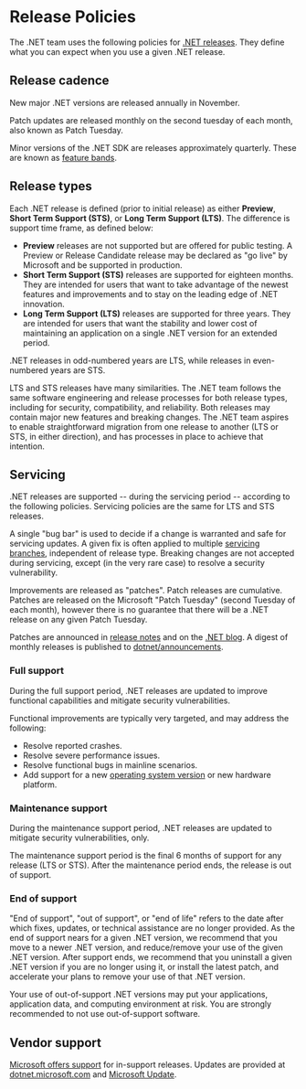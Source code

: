 # Release Policies

The .NET team uses the following policies for [.NET releases](releases.md). They define what you can expect when you use a given .NET release.

## Release cadence

New major .NET versions are released annually in November.

Patch updates are released monthly on the second tuesday of each month, also known as Patch Tuesday.

Minor versions of the .NET SDK are releases approximately quarterly. These are known as [feature bands](https://docs.microsoft.com/en-us/dotnet/core/releases-and-support#feature-bands-sdk-only).

## Release types

Each .NET release is defined (prior to initial release) as either **Preview**, **Short Term Support (STS)**, or **Long Term Support (LTS)**. The difference is support time frame, as defined below:

* **Preview** releases are not supported but are offered for public testing. A Preview or Release Candidate release may be declared as "go live" by Microsoft and be supported in production.
* **Short Term Support (STS)** releases are supported for eighteen months. They are intended for users that want to take advantage of the newest features and improvements and to stay on the leading edge of .NET innovation.
* **Long Term Support (LTS)** releases are supported for three years. They are intended for users that want the stability and lower cost of maintaining an application on a single .NET version for an extended period.

.NET releases in odd-numbered years are LTS, while releases in even-numbered years are STS.

LTS and STS releases have many similarities. The .NET team follows the same software engineering and release processes for both release types, including for security, compatibility, and reliability. Both releases may contain major new features and breaking changes. The .NET team aspires to enable straightforward migration from one release to another (LTS or STS, in either direction), and has processes in place to achieve that intention.

## Servicing

.NET releases are supported -- during the servicing period -- according to the following policies. Servicing policies are the same for LTS and STS releases.

A single "bug bar" is used to decide if a change is warranted and safe for servicing updates. A given fix is often applied to multiple [servicing branches](daily-builds.md#servicing-releases), independent of release type. Breaking changes are not accepted during servicing, except (in the very rare case) to resolve a security vulnerability.

Improvements are released as "patches". Patch releases are cumulative. Patches are released on the Microsoft "Patch Tuesday" (second Tuesday of each month), however there is no guarantee that there will be a .NET release on any given Patch Tuesday.

Patches are announced in [release notes](release-notes/README.md) and on the [.NET blog](https://devblogs.microsoft.com/dotnet/). A digest of monthly releases is published to [dotnet/announcements](https://github.com/dotnet/announcements/labels/Monthly-Update).

### Full support

During the full support period, .NET releases are updated to improve functional capabilities and mitigate security vulnerabilities.

Functional improvements are typically very targeted, and may address the following:

* Resolve reported crashes.
* Resolve severe performance issues.
* Resolve functional bugs in mainline scenarios.
* Add support for a new [operating system version](os-lifecycle-policy.md) or new hardware platform.

### Maintenance support

During the maintenance support period, .NET releases are updated to mitigate security vulnerabilities, only.

The maintenance support period is the final 6 months of support for any release (LTS or STS). After the maintenance period ends, the release is out of support.

### End of support

"End of support", "out of support", or "end of life" refers to the date after which fixes, updates, or technical assistance are no longer provided. As the end of support nears for a given .NET version, we recommend that you move to a newer .NET version, and reduce/remove your use of the given .NET version. After support ends, we recommend that you uninstall a given .NET version if you are no longer using it, or install the latest patch, and accelerate your plans to remove your use of that .NET version.

Your use of out-of-support .NET versions may put your applications, application data, and computing environment at risk. You are strongly recommended to not use out-of-support software.

## Vendor support

[Microsoft offers support](microsoft-support.md) for in-support releases. Updates are provided at [dotnet.microsoft.com](https://dotnet.microsoft.com/download/dotnet) and [Microsoft Update](https://devblogs.microsoft.com/dotnet/net-core-updates-coming-to-microsoft-update/).
